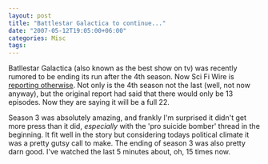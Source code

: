 ```yaml
---
layout: post
title: "Battlestar Galactica to continue..."
date: "2007-05-12T19:05:00+06:00"
categories: Misc 
tags: 
---
```


Batllestar Galactica (also known as the best show on tv) was recently rumored to be ending its run after the 4th season. Now Sci Fi Wire is <a href="http://www.scifi.com/scifiwire/index.php?category=2&id=41457">reporting otherwise</a>. Not only is the 4th season not the last (well, not now anyway), but the original report had said that there would only be 13 episodes. Now they are saying it will be a full 22. 

Season 3 was absolutely amazing, and frankly I'm surprised it didn't get more press than it did, <i>especially</i> with the 'pro suicide bomber' thread in the beginning. It fit well in the story but considering todays political climate it was a pretty gutsy call to make. The ending of season 3 was also pretty darn good. I've watched the last 5 minutes about, oh, 15 times now.